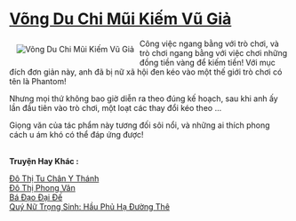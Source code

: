 <a href="https://truyenwiki.net/vong-du-chi-mui-kiem-vu-gia.35719/" title="Võng Du Chi Mũi Kiếm Vũ Giả"><h1>Võng Du Chi Mũi Kiếm Vũ Giả</h1></a><div style="display:table"><img align="right" style="float: left; padding: 10px;" src="https://truyenwiki.net/a/img/str/src/35719.jpg" alt="Võng Du Chi Mũi Kiếm Vũ Giả">Công việc ngang bằng với trò chơi, và trò chơi ngang bằng với việc chơi những đồng tiền vàng để kiếm tiền! Với mục đích đơn giản này, anh đã bị nữ xã hội đen kéo vào một thế giới trò chơi có tên là Phantom!<p></p> Nhưng mọi thứ không bao giờ diễn ra theo đúng kế hoạch, sau khi anh ấy lần đầu tiên vào trò chơi, một loạt các thay đổi kéo theo ...<p></p> Giọng văn của tác phẩm này tương đối sôi nổi, và những ai thích phong cách u ám khó có thể đáp ứng được!</div><p><br><b>Truyện Hay Khác :</b></p><a href="https://truyenwiki.net/do-thi-tu-chan-y-thanh.36464/" alt="Đô Thị Tu Chân Y Thánh">Đô Thị Tu Chân Y Thánh</a><br/><a href="https://sangtacviet.wordpress.com/2020/10/22/do-thi-phong-van/" alt="Đô Thị Phong Vân">Đô Thị Phong Vân</a><br/><a href="https://github.com/nownovels/wikidich/tree/master/truyenhay/35527" alt="Bá Đạo Đại Đế">Bá Đạo Đại Đế</a><br/><a href="https://github.com/nownovels/wikidich/tree/master/truyenhay/35641" alt="Quý Nữ Trọng Sinh: Hầu Phủ Hạ Đường Thê">Quý Nữ Trọng Sinh: Hầu Phủ Hạ Đường Thê</a><br/>